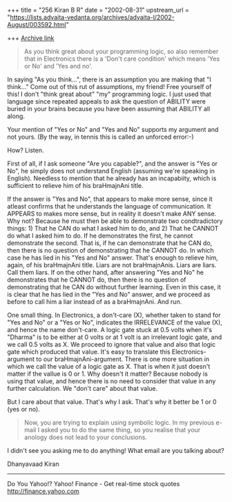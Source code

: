 +++
title = "256 Kiran B R"
date = "2002-08-31"
upstream_url = "https://lists.advaita-vedanta.org/archives/advaita-l/2002-August/003592.html"

+++
[Archive link](https://lists.advaita-vedanta.org/archives/advaita-l/2002-August/003592.html)

> As  you think great about your programming logic, so
> also remember that in Electronics there is a 'Don't
> care condition' which means 'Yes or No' and 'Yes and
> no'.
>

In saying "As you think...", there is an assumption
you are making that "I think..." Come out of this rut
of assumptions, my friend! Free yourself of this! I
don't "think great about" "my" programming logic. I
just used that language since repeated appeals to ask
the question of ABILITY were buried in your brains
because you have been assuming that ABILITY all along.

Your mention of "Yes or No" and "Yes and No" supports
my argument and not yours. (By the way, in tennis this
is called an unforced error:-)

How? Listen.

First of all, if I ask someone "Are you capable?", and
the answer is "Yes or No", he simply does not
understand English (assuming we're speaking in
English). Needless to mention that he already has an
incapabiity, which is sufficient to relieve him of his
braHmajnAni title.

If the answer is "Yes and No", that appears to make
more sense, since it atleast confirms that he
understands the language of communication. It APPEARS
to makes more sense, but in reality it doesn't make
ANY sense. Why not? Because he must then be able to
demonstrate two condtradictory things: 1) That he CAN
do what I asked him to do, and 2) That he CANNOT do
what I asked him to do. If he demonstrates the first,
he cannot demonstrate the second. That is, if he can
demonstrate that he CAN do, then there is no question
of demonstrating that he CANNOT do. In which case he
has lied in his "Yes and No" answer. That's enough to
relieve him, again, of his braHmajnAni title. Liars
are not braHmajnAnis. Liars are liars. Call them
liars. If on the other hand, after answering "Yes and
No" he demonstrates that he CANNOT do, then there is
no question of demonstrating that he CAN do without
further learning. Even in this case, it is clear that
he has lied in the "Yes and No" answer, and we proceed
as before to call him a liar instead of as a
braHmajnAni. And run.

One small thing. In Electronics, a don't-care (X),
whether taken to stand for "Yes and No" or a "Yes or
No", indicates the IRRELEVANCE of the value (X), and
hence the name don't-care. A logic gate stuck at 0.5
volts when it's "Dharma" is to be either at 0 volts or
at 1 volt is an irrelevant logic gate, and we call 0.5
volts as X. We proceed to ignore that value and also
that logic gate which produced that value. It's easy
to translate this Electronics-argument to our
braHmajnAni-argument. There is one more situation in
which we call the value of a logic gate as X. That is
when it just doesn't matter if the vallue is 0 or 1.
Why doesn't it matter? Because nobody is using that
value, and hence there is no need to consider that
value in any further calculation. We "don't care"
about that value.

But I care about that value. That's why I ask. That's
why it better be 1 or 0 (yes or no).

> Now, you are trying to explain using symbolic logic.
> In my previous e-mail I asked you to do the same
> thing, so you realise that your anology does not
> lead
> to your conclusions.

I didn't see you asking me to do anything! What email
are you talking about?

Dhanyavaad
Kiran

__________________________________________________
Do You Yahoo!?
Yahoo! Finance - Get real-time stock quotes
http://finance.yahoo.com

